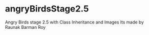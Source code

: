 # angryBirdsStage2.5
Angry Birds stage 2.5 with Class Inheritance and Images
Its made by Raunak Barman Roy 